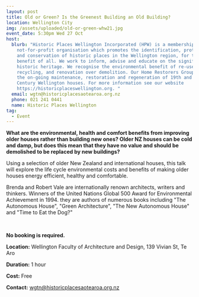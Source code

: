 ```yaml
---
layout: post
title: Old or Green? Is the Greenest Building an Old Building?
location: Wellington City
img: /assets/uploaded/old-or-green-whw21.jpg
event_date: 5:30pm Wed 27 Oct
host:
  blurb: "Historic Places Wellington Incorporated (HPW) is a membership
    not-for-profit organisation which promotes the identification, protection
    and conservation of historic places in the Wellington region, for the
    benefit of all. We work to inform, advise and educate on the significance of
    historic heritage. We recognise the environmental benefit of re-use over
    recycling, and renovation over demolition. Our Home Restorers Group supports
    the on-going maintenance, restoration and regeneration of 19th and 20th
    Century Wellington houses. For more information see our website
    https://historicplaceswellington.org. "
  email: wgtn@historicplacesaotearoa.org.nz
  phone: 021 241 0441
  name: Historic Places Wellington
tag:
  - Event
---
```

**What are the environmental, health and comfort benefits from improving older houses rather than building new ones? Older NZ houses can be cold and damp, but does this mean that they have no value and should be demolished to be replaced by new buildings?** 

Using a selection of older New Zealand and international houses, this talk will explore the life cycle environmental costs and benefits of making older houses energy efficient, healthy and comfortable. 

Brenda and Robert Vale are internationally renown architects, writers and thinkers. Winners of the United Nations Global 500 Award for Environmental Achievement in 1994. they are authors of numerous books including "The Autonomous House", "Green Architecture", "The New Autonomous House" and "Time to Eat the Dog?"

<br>

**No booking is required.** 

**Location:** Wellington Faculty of Architecture and Design, 139 Vivian St, Te Aro

**Duration:** 1 hour

**Cost:** Free

**Contact:** wgtn@historicplacesaotearoa.org.nz